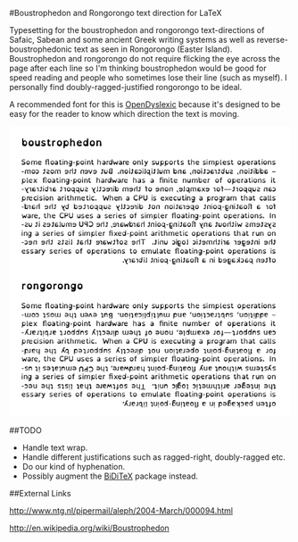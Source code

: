 #Boustrophedon and Rongorongo text direction for LaTeX

Typesetting for the boustrophedon and rongorongo text-directions of Safaic, Sabean and some ancient Greek writing systems as well as reverse-boustrophedonic text as seen in Rongorongo (Easter Island). Boustrophedon and rongorongo do not require flicking the eye across the page after each line so I'm thinking boustrophedon would be good for speed reading and people who sometimes lose their line (such as myself). I personally find doubly-ragged-justified rongorongo to be ideal.

A recommended font for this is [OpenDyslexic](http://opendyslexic.org/) because it's designed to be easy for the reader to know which direction the text is moving.

![example](sample.png)

##TODO

* Handle text wrap.
* Handle different justifications such as ragged-right, doubly-ragged etc.
* Do our kind of hyphenation.
* Possibly augment the [BiDiTeX](http://biditex.berlios.de/) package instead.


##External Links

http://www.ntg.nl/pipermail/aleph/2004-March/000094.html

http://en.wikipedia.org/wiki/Boustrophedon
